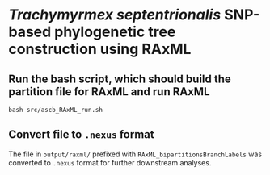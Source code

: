 # _Trachymyrmex septentrionalis_ SNP-based phylogenetic tree construction using RAxML

## Run the bash script, which should build the partition file for RAxML and run RAxML
```{bash}
bash src/ascb_RAxML_run.sh
```

## Convert file to `.nexus` format
The file in `output/raxml/` prefixed with `RAxML_bipartitionsBranchLabels` was converted to `.nexus` format for further downstream analyses.
